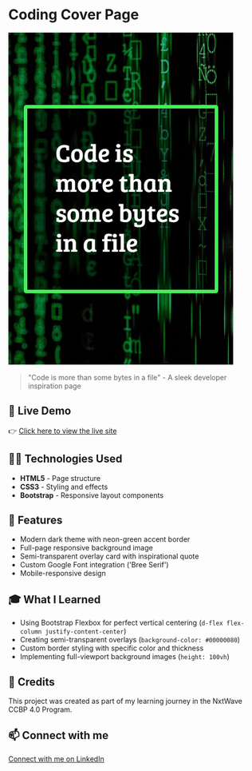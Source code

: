 # Coding Cover Page

![Preview](https://github.com/SouravKumarYadav/coding-cover-page/blob/main/Coding%20Cover%20Page.png?raw=true)

> "Code is more than some bytes in a file" - A sleek developer inspiration page

## 🚀 Live Demo  
👉 [ Click here to view the live site](https://souravkumaryadav.github.io/coding-cover-page/)

## 🧑‍💻 Technologies Used  
- **HTML5** - Page structure
- **CSS3** - Styling and effects
- **Bootstrap** - Responsive layout components

## 📄 Features  
- Modern dark theme with neon-green accent border
- Full-page responsive background image
- Semi-transparent overlay card with inspirational quote
- Custom Google Font integration ('Bree Serif')
- Mobile-responsive design

## 🎓 What I Learned  
- Using Bootstrap Flexbox for perfect vertical centering (`d-flex flex-column justify-content-center`)
- Creating semi-transparent overlays (`background-color: #00000080`)
- Custom border styling with specific color and thickness
- Implementing full-viewport background images (`height: 100vh`)

## 🙌 Credits  
This project was created as part of my learning journey in the NxtWave CCBP 4.0 Program.

## 📫 Connect with me  
[Connect with me on LinkedIn](https://www.linkedin.com/in/sourav-kumar-cs/)
